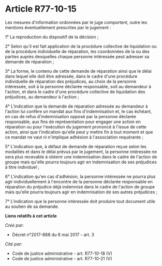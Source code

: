 # Article R77-10-15

Les mesures d'information ordonnées par le juge comportent, outre les mentions éventuellement prescrites par le jugement :

1° La reproduction du dispositif de la décision ;

2° Selon qu'il est fait application de la procédure collective de liquidation ou de la procédure individuelle de réparation,
les coordonnées de la ou des parties auprès desquelles chaque personne intéressée peut adresser sa demande de réparation ;

3° La forme, le contenu de cette demande de réparation ainsi que le délai dans lequel elle doit être adressée, dans le cadre
d'une procédure individuelle de réparation des préjudices, au choix de la personne intéressée, soit à la personne déclarée
responsable, soit au demandeur à l'action, et dans le cadre d'une procédure collective de liquidation des préjudices, au
demandeur à l'action ;

4° L'indication que la demande de réparation adressée au demandeur à l'action lui confère un mandat aux fins d'indemnisation
et, le cas échéant, en cas de refus d'indemnisation opposé par la personne déclarée responsable, aux fins de représentation
pour engager une action en réparation ou pour l'exécution du jugement prononcé à l'issue de cette action, ainsi que
l'indication qu'elle peut y mettre fin à tout moment et que ce mandat ne vaut ni n'implique adhésion à l'association
requérante ;

5° L'indication que, à défaut de demande de réparation reçue selon les modalités et dans le délai prévus par le jugement, la
personne intéressée ne sera plus recevable à obtenir une indemnisation dans le cadre de l'action de groupe mais qu'elle
pourra toujours agir en indemnisation de ses préjudices à titre individuel ;

6° L'indication qu'en cas d'adhésion, la personne intéressée ne pourra plus agir individuellement à l'encontre de la personne
déclarée responsable en réparation du préjudice déjà indemnisé dans le cadre de l'action de groupe mais qu'elle pourra
toujours agir en indemnisation de ses autres préjudices ;

7° L'indication que la personne intéressée doit produire tout document utile au soutien de sa demande.

**Liens relatifs à cet article**

_Créé par_:

  - Décret n°2017-888 du 6 mai 2017 - art. 3

_Cité par_:

  - Code de justice administrative - art. R77-10-18 (V)
  - Code de justice administrative - art. R77-10-21 (V)
